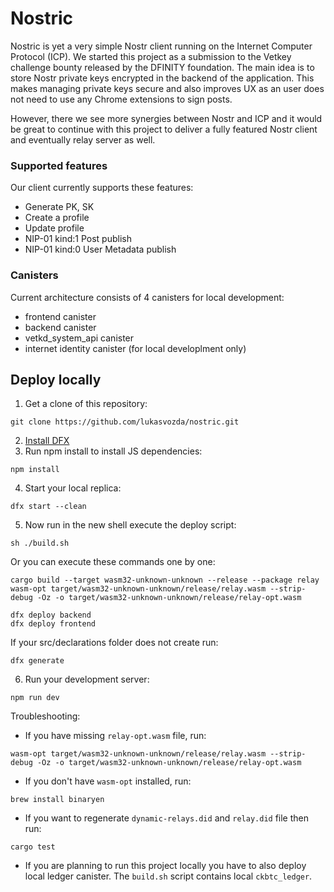 # Nostric

Nostric is yet a very simple Nostr client running on the Internet Computer Protocol (ICP). We started this project as a submission to the Vetkey challenge bounty released by the DFINITY foundation. The main idea is to store Nostr private keys encrypted in the backend of the application. This makes managing private keys secure and also improves UX as an user does not need to use any Chrome extensions to sign posts.

However, there we see more synergies between Nostr and ICP and it would be great to continue with this project to deliver a fully featured Nostr client and eventually relay server as well.

### Supported features

Our client currently supports these features:

- Generate PK, SK
- Create a profile
- Update profile
- NIP-01 kind:1 Post publish
- NIP-01 kind:0 User Metadata publish

### Canisters

Current architecture consists of 4 canisters for local development:

- frontend canister
- backend canister
- vetkd_system_api canister
- internet identity canister (for local developlment only)

## Deploy locally

1. Get a clone of this repository:

```
git clone https://github.com/lukasvozda/nostric.git
```

2. [Install DFX](https://sdk.dfinity.org/docs/quickstart/local-quickstart.html)
3. Run npm install to install JS dependencies:

```
npm install
```

4. Start your local replica:

```
dfx start --clean
```

5. Now run in the new shell execute the deploy script:

```
sh ./build.sh
```

Or you can execute these commands one by one:

```
cargo build --target wasm32-unknown-unknown --release --package relay
wasm-opt target/wasm32-unknown-unknown/release/relay.wasm --strip-debug -Oz -o target/wasm32-unknown-unknown/release/relay-opt.wasm

dfx deploy backend
dfx deploy frontend
```

If your src/declarations folder does not create run:

```
dfx generate
```

6. Run your development server:

```
npm run dev
```

Troubleshooting:

- If you have missing `relay-opt.wasm` file, run:

```
wasm-opt target/wasm32-unknown-unknown/release/relay.wasm --strip-debug -Oz -o target/wasm32-unknown-unknown/release/relay-opt.wasm
```

- If you don't have `wasm-opt` installed, run:

```
brew install binaryen
```

- If you want to regenerate `dynamic-relays.did` and `relay.did` file then run:

```
cargo test
```

- If you are planning to run this project locally you have to also deploy local ledger canister. The `build.sh` script contains local `ckbtc_ledger`.
